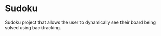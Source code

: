 # Sudoku
 Sudoku project that allows the user to dynamically see their board being solved using backtracking.
